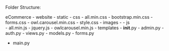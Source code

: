 Folder Structure:

eCommerce
    - website
      - static
        - css
          - all.min.css
          - bootstrap.min.css
          - forms.css
          - owl.carousel.min.css
          - style.css
        - images
        - 
        - js  
          - all.min.js
          - jquery.js
          - owlcarousel.min.js
      - templates
    - __init__.py
    - admin.py
    - auth.py
    - views.py
    - models.py
    - forms.py
  - main.py
